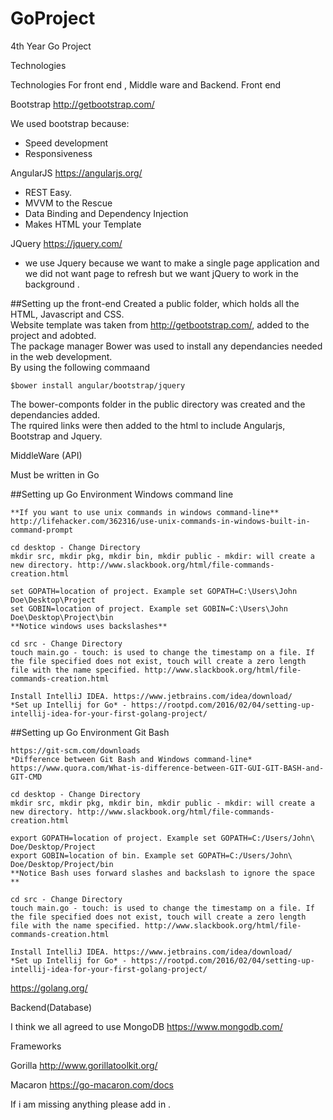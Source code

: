 
# GoProject
4th Year Go Project



Technologies 


Technologies For front end , Middle ware and Backend.
Front end

Bootstrap
http://getbootstrap.com/

We used bootstrap because: 

- Speed development 
- Responsiveness

AngularJS
https://angularjs.org/

- REST Easy.
- MVVM to the Rescue
- Data Binding and Dependency Injection
- Makes HTML your Template

JQuery
https://jquery.com/

- we use Jquery because we want to make a single page application and we did not want page to refresh but we want jQuery to work in the background . 

##Setting up the front-end 
Created a public folder, which holds all the HTML, Javascript and CSS.  
Website template was taken from http://getbootstrap.com/, added to the project and adobted.  
The package manager Bower was used to install any dependancies needed in the web development.   
By using the following commaand    
```linux
$bower install angular/bootstrap/jquery  
```
The bower-componts folder in the public directory was created and the dependancies added.  
The rquired links were then added to the html to include Angularjs, Bootstrap and Jquery.


MiddleWare (API)

Must be written in Go

##Setting up Go Environment Windows command line
```
**If you want to use unix commands in windows command-line**
http://lifehacker.com/362316/use-unix-commands-in-windows-built-in-command-prompt

cd desktop - Change Directory
mkdir src, mkdir pkg, mkdir bin, mkdir public - mkdir: will create a new directory. http://www.slackbook.org/html/file-commands-creation.html

set GOPATH=location of project. Example set GOPATH=C:\Users\John Doe\Desktop\Project
set GOBIN=location of project. Example set GOBIN=C:\Users\John Doe\Desktop\Project\bin
**Notice windows uses backslashes**

cd src - Change Directory
touch main.go - touch: is used to change the timestamp on a file. If the file specified does not exist, touch will create a zero length file with the name specified. http://www.slackbook.org/html/file-commands-creation.html

Install IntelliJ IDEA. https://www.jetbrains.com/idea/download/
*Set up Intellij for Go* - https://rootpd.com/2016/02/04/setting-up-intellij-idea-for-your-first-golang-project/
```
##Setting up Go Environment Git Bash
```
https://git-scm.com/downloads
*Difference between Git Bash and Windows command-line*
https://www.quora.com/What-is-difference-between-GIT-GUI-GIT-BASH-and-GIT-CMD

cd desktop - Change Directory
mkdir src, mkdir pkg, mkdir bin, mkdir public - mkdir: will create a new directory. http://www.slackbook.org/html/file-commands-creation.html

export GOPATH=location of project. Example set GOPATH=C:/Users/John\ Doe/Desktop/Project
export GOBIN=location of bin. Example set GOPATH=C:/Users/John\ Doe/Desktop/Project/bin
**Notice Bash uses forward slashes and backslash to ignore the space **

cd src - Change Directory
touch main.go - touch: is used to change the timestamp on a file. If the file specified does not exist, touch will create a zero length file with the name specified. http://www.slackbook.org/html/file-commands-creation.html

Install IntelliJ IDEA. https://www.jetbrains.com/idea/download/
*Set up Intellij for Go* - https://rootpd.com/2016/02/04/setting-up-intellij-idea-for-your-first-golang-project/
```


https://golang.org/

Backend(Database)

I think we all agreed to use MongoDB
https://www.mongodb.com/

Frameworks

Gorilla
http://www.gorillatoolkit.org/

Macaron
https://go-macaron.com/docs

If i am missing anything please add in .
